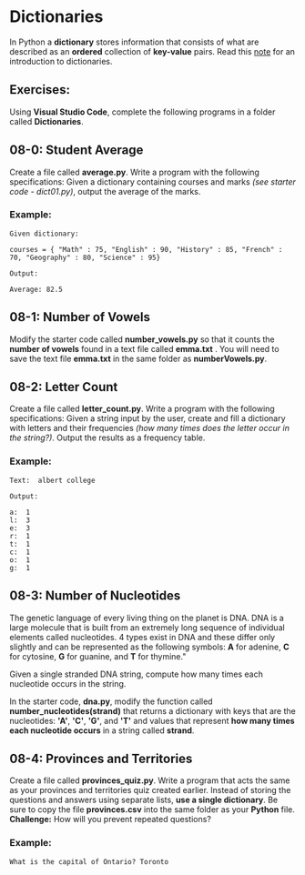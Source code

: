 # Dictionaries

In Python a **dictionary** stores information that consists of what are described as an **ordered** collection of **key-value** pairs.  Read this [note](https://github.com/pguse/ics3u-python/tree/master/notes/11%20-%20Dictionaries) for an introduction to dictionaries.

## Exercises:

Using **Visual Studio Code**, complete the following programs in a folder called **Dictionaries**.

## 08-0: Student Average
Create a file called **average.py**. Write a program with the following specifications:
Given a dictionary containing courses and marks _(see starter code - dict01.py)_, output the average of the marks.

### Example:

```
Given dictionary:

courses = { "Math" : 75, "English" : 90, "History" : 85, "French" : 70, "Geography" : 80, "Science" : 95}

Output:

Average: 82.5
```

## 08-1:  Number of Vowels

Modify the starter code called **number_vowels.py** so that it counts the **number of vowels** found in a text file called **emma.txt** .  You will need to save the text file **emma.txt** in the same folder as **numberVowels.py**.

## 08-2: Letter Count
Create a file called **letter_count.py**. Write a program with the following specifications:
Given a string input by the user, create and fill a dictionary with letters and their frequencies _(how many times does the letter occur in the string?)_.  Output the results as a frequency table.

### Example:

```
Text:  albert college

Output:

a:  1
l:  3
e:  3
r:  1
t:  1
c:  1
o:  1
g:  1
```

## 08-3:  Number of Nucleotides

The genetic language of every living thing on the planet is DNA. DNA is a large molecule that is built from an extremely long sequence of individual elements called nucleotides. 4 types exist in DNA and these differ only slightly and can be represented as the following symbols: **A** for adenine, **C** for cytosine, **G** for guanine, and **T** for thymine."

Given a single stranded DNA string, compute how many times each nucleotide occurs in the string.

In the starter code, **dna.py**, modify the function called **number_nucleotides(strand)** that returns a dictionary with keys that are the nucleotides:  **'A'**, **'C'**, **'G'**, and **'T'** and values that represent **how many times each nucleotide occurs** in a string called **strand**.

## 08-4: Provinces and Territories
Create a file called **provinces_quiz.py**. Write a program that acts the same as your provinces and territories quiz created earlier.  Instead of storing the questions and answers using separate lists, **use a single dictionary**. Be sure to copy the file **provinces.csv** into the same folder as your **Python** file.  **Challenge:** How will you prevent repeated questions?

### Example:

```
What is the capital of Ontario? Toronto
```